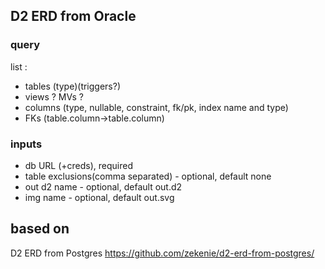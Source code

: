 ## D2 ERD from Oracle

### query
list :
 - tables (type)(triggers?)
 - views ? MVs ?
 - columns (type, nullable, constraint, fk/pk, index name and type)
 - FKs (table.column->table.column)

### inputs
 - db URL (+creds), required
 - table exclusions(comma separated) - optional, default none
 - out d2 name - optional, default out.d2
 - img name - optional, default out.svg
   


## based on
D2 ERD from Postgres
https://github.com/zekenie/d2-erd-from-postgres/
